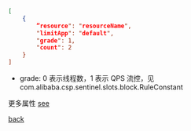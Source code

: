 ```json
[
    {
        ”resource": "resourceName",
        "limitApp": "default",
        "grade": 1,
        "count": 2
    }
]
```

- grade: 0 表示线程数，1 表示 QPS 流控，见 com.alibaba.csp.sentinel.slots.block.RuleConstant  

更多属性 [see](../../9/6.md)  

[back](../7.md)  